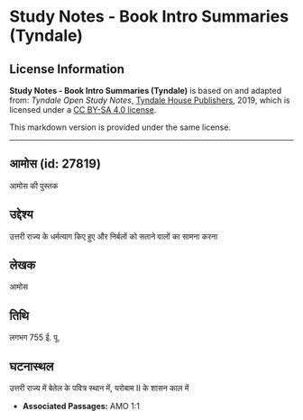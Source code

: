 # Study Notes - Book Intro Summaries (Tyndale)

## License Information

**Study Notes - Book Intro Summaries (Tyndale)** is based on and adapted from: _Tyndale Open Study Notes_, [Tyndale House Publishers](https://tyndaleopenresources.com/), 2019, which is licensed under a [CC BY-SA 4.0 license](https://creativecommons.org/licenses/by-sa/4.0/legalcode.en).

This markdown version is provided under the same license.



--------------------------------

## आमोस (id: 27819)

आमोस की पुस्तक

उद्देश्य
--------

उत्तरी राज्य के धर्मत्याग किए हुए और निर्बलों को सताने वालों का सामना करना

लेखक
----

आमोस

तिथि
----

लगभग 755 ई. पू.

घटनास्थल
--------

उत्तरी राज्य में बेतेल के पवित्र स्थान में, यरोबाम II के शासन काल में

* **Associated Passages:** AMO 1:1

